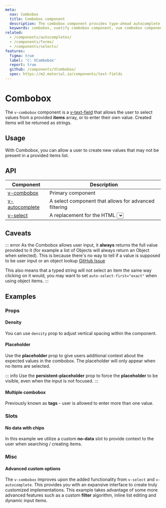 ```yaml
---
meta:
  nav: Combobox
  title: Combobox component
  description: The combobox component provides type-ahead autocomplete functionality and allows users to provide a custom values beyond the provided list of options.
  keywords: combobox, vuetify combobox component, vue combobox component
related:
  - /components/autocompletes/
  - /components/forms/
  - /components/selects/
features:
  figma: true
  label: 'C: VCombobox'
  report: true
  github: /components/VCombobox/
  spec: https://m2.material.io/components/text-fields
---
```


# Combobox

The `v-combobox` component is a [v-text-field](/components/text-fields) that allows the user to select values from a provided **items** array, or to enter their own value. Created items will be returned as strings.

<PageFeatures />

## Usage

With Combobox, you can allow a user to create new values that may not be present in a provided items list.

<ExamplesUsage name="v-combobox" />

<PromotedEntry />

## API

| Component | Description |
| - | - |
| [v-combobox](/api/v-combobox/) | Primary component |
| [v-autocomplete](/api/v-autocomplete/) | A select component that allows for advanced filtering |
| [v-select](/api/v-select/) | A replacement for the HTML <select></select> |

<ApiInline hide-links />

## Caveats

::: error
  As the Combobox allows user input, it **always** returns the full value provided to it (for example a list of Objects will always return an Object when selected). This is because there's no way to tell if a value is supposed to be user input or an object lookup [GitHub Issue](https://github.com/vuetifyjs/vuetify/issues/5479)

  This also means that a typed string will not select an item the same way clicking on it would, you may want to set `auto-select-first="exact"` when using object items.
:::

## Examples

### Props

#### Density

You can use `density` prop to adjust vertical spacing within the component.

<ExamplesExample file="v-combobox/prop-density" />

#### Placeholder

Use the **placeholder** prop to give users additional context about the expected values in the combobox. The placeholder will only appear when no items are selected.

::: info
  Use the **persistent-placeholder** prop to force the **placeholder** to be visible, even when the input is not focused.
:::

<ExamplesExample file="v-combobox/prop-placeholder" />

#### Multiple combobox

Previously known as **tags** - user is allowed to enter more than one value.

<ExamplesExample file="v-combobox/prop-multiple" />

### Slots

#### No data with chips

In this example we utilize a custom **no-data** slot to provide context to the user when searching / creating items.

<ExamplesExample file="v-combobox/slot-no-data" />

### Misc

#### Advanced custom options

The `v-combobox` improves upon the added functionality from `v-select` and `v-autocomplete`. This provides you with an expansive interface to create truly customized implementations. This example takes advantage of some more advanced features such as a custom **filter** algorithm, inline list editing and dynamic input items.

<ExamplesExample file="v-combobox/misc-advanced" />
